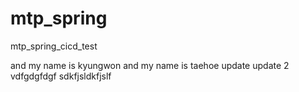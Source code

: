 # mtp_spring
mtp_spring_cicd_test

and my name is kyungwon
and my name is taehoe update
update 2
vdfgdgfdgf sdkfjsldkfjslf